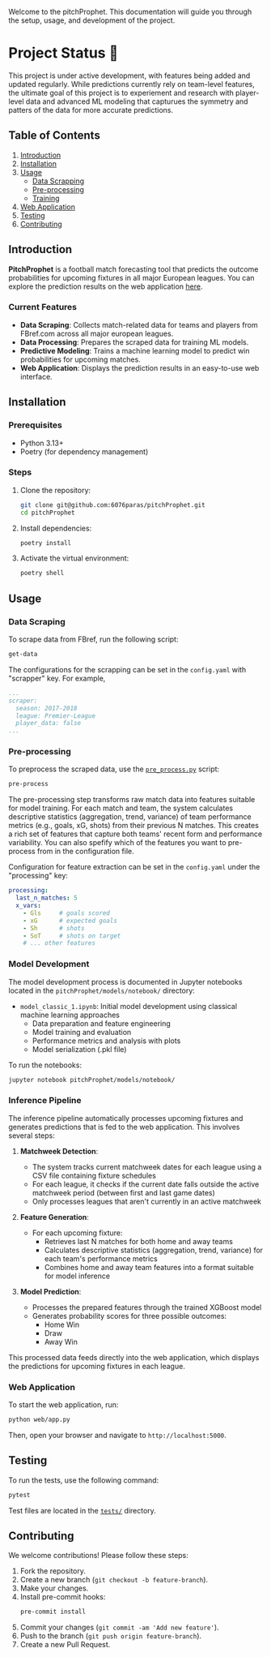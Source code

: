 Welcome to the pitchProphet. This documentation will guide you through the setup, usage, and development of the project.


# Project Status 🚧

This project is under active development, with features being added and updated regularly. While predictions currently rely on team-level features, the ultimate goal of this project is to experiement and research with player-level data and advanced ML modeling that capturues the symmetry and patters of the data for more accurate predictions.


## Table of Contents

1. [Introduction](#introduction)
2. [Installation](#installation)
3. [Usage](#usage)
    - [Data Scrapping](#data-scrapping)
    - [Pre-processing](#pre-processing)
    - [Training](#training)  
4. [Web Application](#web-application)
5. [Testing](#testing)
6. [Contributing](#contributing)

## Introduction

**PitchProphet** is a football match forecasting tool that predicts the outcome probabilities for upcoming fixtures in all major European leagues. You can explore the prediction results on the web application [here](http://ec2-35-170-244-111.compute-1.amazonaws.com/).

### Current Features
- **Data Scraping**: Collects match-related data for teams and players from FBref.com across all major european leagues.
- **Data Processing**: Prepares the scraped data for training ML models.
- **Predictive Modeling**: Trains a machine learning model to predict win probabilities for upcoming matches.
- **Web Application**: Displays the prediction results in an easy-to-use web interface.

## Installation

### Prerequisites

- Python 3.13+
- Poetry (for dependency management)

### Steps

1. Clone the repository:

   ```sh
   git clone git@github.com:6076paras/pitchProphet.git
   cd pitchProphet
   ```

2. Install dependencies:

   ```sh
   poetry install
   ```

3. Activate the virtual environment:
   ```sh
   poetry shell
   ```

## Usage

### Data Scraping

To scrape data from FBref, run the following script:

```sh
get-data
```
The configurations for the scrapping can be set in the `config.yaml` with "scrapper" key. For example,
```yaml
...
scraper:
  season: 2017-2018
  league: Premier-League
  player_data: false
...
```
### Pre-processing

To preprocess the scraped data, use the [`pre_process.py`](command:_github.copilot.openRelativePath?%5B%22pitchProphet%2Fdata%2Fpre_processing%2Fpre_process.py%22%5D "pitchProphet/data/pre_processing/pre_process.py") script:

```sh
pre-process
```

The pre-processing step transforms raw match data into features suitable for model training. For each match and team, the system calculates descriptive statistics (aggregation, trend, variance) of team performance metrics (e.g., goals, xG, shots) from their previous N matches. This creates a rich set of features that capture both teams' recent form and performance variability.  You can also spefify which of the features you want to pre-process from in the configuration file.

Configuration for feature extraction can be set in the `config.yaml` under the "processing" key:
```yaml
processing:
  last_n_matches: 5
  x_vars:
    - Gls     # goals scored
    - xG      # expected goals
    - Sh      # shots
    - SoT     # shots on target
    # ... other features
```

### Model Development

The model development process is documented in Jupyter notebooks located in the `pitchProphet/models/notebook/` directory:

- `model_classic_1.ipynb`: Initial model development using classical machine learning approaches
  - Data preparation and feature engineering
  - Model training and evaluation
  - Performance metrics and analysis with plots
  - Model serialization (.pkl file)

To run the notebooks:
```bash
jupyter notebook pitchProphet/models/notebook/
```
### Inference Pipeline

The inference pipeline automatically processes upcoming fixtures and generates predictions that is fed to the web application. This involves several steps:

1. **Matchweek Detection**:
   - The system tracks current matchweek dates for each league using a CSV file containing fixture schedules
   - For each league, it checks if the current date falls outside the active matchweek period (between first and last game dates)
   - Only processes leagues that aren't currently in an active matchweek

2. **Feature Generation**:
   - For each upcoming fixture:
     - Retrieves last N matches for both home and away teams
     - Calculates descriptive statistics (aggregation, trend, variance) for each team's performance metrics
     - Combines home and away team features into a format suitable for model inference

3. **Model Prediction**:
   - Processes the prepared features through the trained XGBoost model
   - Generates probability scores for three possible outcomes:
     - Home Win
     - Draw
     - Away Win

This processed data feeds directly into the web application, which displays the predictions for upcoming fixtures in each league.

### Web Application

To start the web application, run:

```sh
python web/app.py
```

Then, open your browser and navigate to `http://localhost:5000`.

## Testing

To run the tests, use the following command:

```sh
pytest
```

Test files are located in the [`tests/`](command:_github.copilot.openRelativePath?%5B%22tests%2F%22%5D "tests/") directory.

## Contributing

We welcome contributions! Please follow these steps:

1. Fork the repository.
2. Create a new branch (`git checkout -b feature-branch`).
3. Make your changes.
4. Install pre-commit hooks:
   ```sh
   pre-commit install
   ```
5. Commit your changes (`git commit -am 'Add new feature'`).
6. Push to the branch (`git push origin feature-branch`).
7. Create a new Pull Request.
